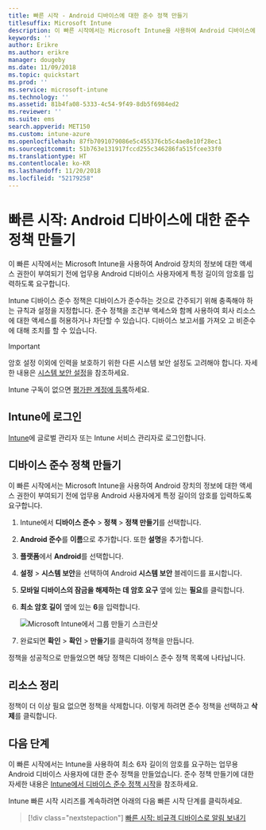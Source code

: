 ```yaml
---
title: 빠른 시작 - Android 디바이스에 대한 준수 정책 만들기
titlesuffix: Microsoft Intune
description: 이 빠른 시작에서는 Microsoft Intune을 사용하여 Android 디바이스에 필요한 암호의 길이를 설정합니다.
keywords: ''
author: Erikre
ms.author: erikre
manager: dougeby
ms.date: 11/09/2018
ms.topic: quickstart
ms.prod: ''
ms.service: microsoft-intune
ms.technology: ''
ms.assetid: 81b4fa08-5333-4c54-9f49-8db5f6984ed2
ms.reviewer: ''
ms.suite: ems
search.appverid: MET150
ms.custom: intune-azure
ms.openlocfilehash: 87fb7091079086e5c455376cb5c4ae8e10f28ec1
ms.sourcegitcommit: 51b763e131917fccd255c346286fa515fcee33f0
ms.translationtype: HT
ms.contentlocale: ko-KR
ms.lasthandoff: 11/20/2018
ms.locfileid: "52179258"
---
```

# <a name="quickstart-create-a-password-compliance-policy-for-android-devices"></a>빠른 시작: Android 디바이스에 대한 준수 정책 만들기

이 빠른 시작에서는 Microsoft Intune을 사용하여 Android 장치의 정보에 대한 액세스 권한이 부여되기 전에 업무용 Android 디바이스 사용자에게 특정 길이의 암호를 입력하도록 요구합니다. 

Intune 디바이스 준수 정책은 디바이스가 준수하는 것으로 간주되기 위해 충족해야 하는 규칙과 설정을 지정합니다. 준수 정책을 조건부 액세스와 함께 사용하여 회사 리소스에 대한 액세스를 허용하거나 차단할 수 있습니다. 디바이스 보고서를 가져오 고 비준수에 대해 조치를 할 수 있습니다.

> [!IMPORTANT]
> 암호 설정 이외에 인력을 보호하기 위한 다른 시스템 보안 설정도 고려해야 합니다. 자세한 내용은 [시스템 보안 설정](compliance-policy-create-android-for-work.md#system-security-settings)을 참조하세요.

Intune 구독이 없으면 [평가판 계정에 등록](free-trial-sign-up.md)하세요.

## <a name="sign-in-to-intune"></a>Intune에 로그인

[Intune](https://aka.ms/intuneportal)에 글로벌 관리자 또는 Intune 서비스 관리자로 로그인합니다. 

## <a name="create-a-device-compliance-policy"></a>디바이스 준수 정책 만들기

이 빠른 시작에서는 Microsoft Intune을 사용하여 Android 장치의 정보에 대한 액세스 권한이 부여되기 전에 업무용 Android 사용자에게 특정 길이의 암호를 입력하도록 요구합니다.

1. Intune에서 **디바이스 준수** > **정책** > **정책 만들기**를 선택합니다.
2. **Android 준수**를 **이름**으로 추가합니다. 또한 **설명**을 추가합니다.
3. **플랫폼**에서 **Android**를 선택합니다. 
4. **설정** > **시스템 보안**을 선택하여 Android **시스템 보안**  블레이드를 표시합니다.
5. **모바일 디바이스의 잠금을 해제하는 데 암호 요구** 옆에 있는 **필요**를 클릭합니다.
6. **최소 암호 길이** 옆에 있는 **6**을 입력합니다. 

    ![Microsoft Intune에서 그룹 만들기 스크린샷](media/quickstart-set-password-length-android/quickstart-set-password-length-android-01.png)

7. 완료되면 **확인** > **확인** > **만들기**를 클릭하여 정책을 만듭니다.

정책을 성공적으로 만들었으면 해당 정책은 디바이스 준수 정책 목록에 나타납니다. 

## <a name="clean-up-resources"></a>리소스 정리

정책이 더 이상 필요 없으면 정책을 삭제합니다. 이렇게 하려면 준수 정책을 선택하고 **삭제**를 클릭합니다.

## <a name="next-steps"></a>다음 단계

이 빠른 시작에서는 Intune을 사용하여 최소 6자 길이의 암호를 요구하는 업무용 Android 디바이스 사용자에 대한 준수 정책을 만들었습니다. 준수 정책 만들기에 대한 자세한 내용은 [Intune에서 디바이스 준수 정책 시작](device-compliance-get-started.md)을 참조하세요.

Intune 빠른 시작 시리즈를 계속하려면 아래의 다음 빠른 시작 단계를 클릭하세요.

> [!div class="nextstepaction"]
> [빠른 시작: 비규격 디바이스로 알림 보내기](quickstart-send-notification.md)
